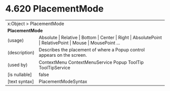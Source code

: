 <html dir="LTR" xmlns:mshelp="http://msdn.microsoft.com/mshelp" xmlns:ddue="http://ddue.schemas.microsoft.com/authoring/2003/5" xmlns:xlink="http://www.w3.org/1999/xlink" xmlns:tool="http://www.microsoft.com/tooltip">

<body>
 <input type="hidden" id="userDataCache" class="userDataStyle">
 <input type="hidden" id="hiddenScrollOffset">
 <img id="dropDownImage" style="display:none; height:0; width:0;" src="../local/drpdown.gif">
 <img id="dropDownHoverImage" style="display:none; height:0; width:0;" src="../local/drpdown_orange.gif">
 <img id="collapseImage" style="display:none; height:0; width:0;" src="../local/collapse.gif">
 <img id="expandImage" style="display:none; height:0; width:0;" src="../local/exp.gif">
 <img id="collapseAllImage" style="display:none; height:0; width:0;" src="../local/collall.gif">
 <img id="expandAllImage" style="display:none; height:0; width:0;" src="../local/expall.gif">
 <img id="copyImage" style="display:none; height:0; width:0;" src="../local/copycode.gif">
 <img id="copyHoverImage" style="display:none; height:0; width:0;" src="../local/copycodeHighlight.gif">
 <div id="header"><h1 class="heading">4.620 PlacementMode</h1></div>

 <div id="mainSection">
 <div id="mainBody">
 <div id="allHistory" class="saveHistory" onsave="saveAll()" onload="loadAll()"></div>
 <p xmlns:wsd="http://wsdev.schemas.microsoft.com/authoring/2008/2" xmlns:msxsl="urn:schemas-microsoft-com:xslt" xmlns:script="urn:script" xmlns:build="urn:build">
 </p>
 <div id="sectionSection0" class="section" name="collapseableSection">
 <content xmlns="http://ddue.schemas.microsoft.com/authoring/2003/5" xmlns:wsd="http://wsdev.schemas.microsoft.com/authoring/2008/2" xmlns:msxsl="urn:schemas-microsoft-com:xslt" xmlns:script="urn:script" xmlns:build="urn:build">
 </content>
 </div>
 <div id="sectionSection1" class="section" name="collapseableSection">
 <content xmlns="http://ddue.schemas.microsoft.com/authoring/2003/5" xmlns:wsd="http://wsdev.schemas.microsoft.com/authoring/2008/2" xmlns:msxsl="urn:schemas-microsoft-com:xslt" xmlns:script="urn:script" xmlns:build="urn:build">
 <table class="ProtocolAuthoredTable" xmlns="">
 <tr><td colspan="2">
<mshelp:link keywords="c0d383e4-fcdb-4546-a06b-81c262fe2a5e" tabindex="0">x:Object</mshelp:link> &gt; <mshelp:link keywords="bbad5e61-76fd-4e46-8813-460c7c105d10" tabindex="0">PlacementMode</mshelp:link> </td>
 </tr>
 <tr><td colspan="2">
 <b>PlacementMode</b> </td>
 </tr>
 <tr><td><div class="indent0">(usage)</div></td>
 <td><mshelp:link keywords="05ea946f-4d46-491b-9182-3818062c799d" tabindex="0">Absolute</mshelp:link> | <mshelp:link keywords="05ea946f-4d46-491b-9182-3818062c799d" tabindex="0">Relative</mshelp:link> | <mshelp:link keywords="05ea946f-4d46-491b-9182-3818062c799d" tabindex="0">Bottom</mshelp:link> | <mshelp:link keywords="05ea946f-4d46-491b-9182-3818062c799d" tabindex="0">Center</mshelp:link> | <mshelp:link keywords="05ea946f-4d46-491b-9182-3818062c799d" tabindex="0">Right</mshelp:link> | <mshelp:link keywords="05ea946f-4d46-491b-9182-3818062c799d" tabindex="0">AbsolutePoint</mshelp:link> | <mshelp:link keywords="05ea946f-4d46-491b-9182-3818062c799d" tabindex="0">RelativePoint</mshelp:link> | <mshelp:link keywords="05ea946f-4d46-491b-9182-3818062c799d" tabindex="0">Mouse</mshelp:link> | <mshelp:link keywords="05ea946f-4d46-491b-9182-3818062c799d" tabindex="0">MousePoint</mshelp:link> ...</td>
 </tr>
 <tr><td><div class="indent0">(description)</div></td>
 <td>Describes the placement of where a Popup control appears on the screen.</td>
 </tr>
 <tr><td><div class="indent0">(used by)</div></td>
 <td><mshelp:link keywords="b976e85b-18ee-4153-9ce6-96f005c24103" tabindex="0">ContextMenu</mshelp:link> <mshelp:link keywords="2eb29c60-e1a3-4b5f-890f-e48f819c20d4" tabindex="0">ContextMenuService</mshelp:link> <mshelp:link keywords="1d0800e3-d2d3-4e73-ae96-64f079a26a8b" tabindex="0">Popup</mshelp:link> <mshelp:link keywords="553e6bb3-1b03-4a34-93ee-cc9b46c4fc22" tabindex="0">ToolTip</mshelp:link> <mshelp:link keywords="f12269b0-7e49-4a10-887c-16531cc5ef1c" tabindex="0">ToolTipService</mshelp:link></td>
 </tr>
 <tr><td><div class="indent0">[is nullable]</div></td>
 <td>false</td>
 </tr>
 <tr><td><div class="indent0">[text syntax]</div></td>
 <td><mshelp:link keywords="05ea946f-4d46-491b-9182-3818062c799d" tabindex="0">PlacementModeSyntax</mshelp:link></td>
 </tr>
</table>
 </content>
 </div>
 <!--[if gte IE 5]>
 <tool:tip element="languageFilterToolTip" avoidmouse="false"/>
 <![endif]-->
 </div>
 <a name="feedback"></a><span></span>
 </div>
</body></html>
